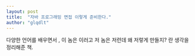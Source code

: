 ```yaml
---
layout: post
title:  "자바 프로그래밍 면접 이렇게 준비한다."
author: "glqdlt"
---
```


다양한 언어를 배우면서 , 이 놈은 이러고 저 놈은 저런데 왜 저렇게 만들지? 란 생각을 정리해준 책. 